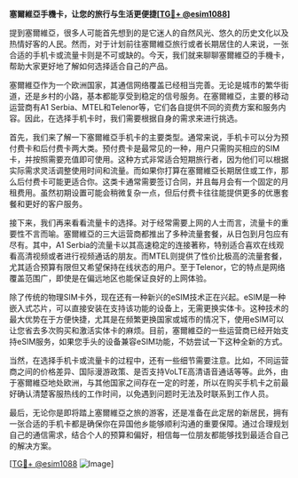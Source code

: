 **塞爾維亞手機卡，让您的旅行与生活更便捷[[TG💪+ @esim1088](https://t.me/s/esim1088)]**

提到塞爾維亞，很多人可能首先想到的是它迷人的自然风光、悠久的历史文化以及热情好客的人民。然而，对于计划前往塞爾維亞旅行或者长期居住的人来说，一张合适的手机卡或流量卡则是不可或缺的。今天，我们就来聊聊塞爾維亞的手機卡，帮助大家更好地了解如何选择适合自己的产品。

塞爾維亞作为一个欧洲国家，其通信网络覆盖已经相当完善。无论是城市的繁华街道，还是乡村的小路，基本都能享受到稳定的信号服务。在塞爾維亞，主要的移动运营商有A1 Serbia、MTEL和Telenor等，它们各自提供不同的资费方案和服务内容。因此，在选择手机卡时，我们需要根据自身的需求来进行挑选。

首先，我们来了解一下塞爾維亞手机卡的主要类型。通常来说，手机卡可以分为预付费卡和后付费卡两大类。预付费卡是最常见的一种，用户只需购买相应的SIM卡，并按照需要充值即可使用。这种方式非常适合短期旅行者，因为他们可以根据实际需求灵活调整使用时间和流量。而如果你打算在塞爾維亞长期居住或工作，那么后付费卡可能更适合你。这类卡通常需要签订合同，并且每月会有一个固定的月租费用。虽然初期设置可能会稍微复杂一点，但后付费卡往往能提供更多的优惠套餐和更好的客户服务。

接下来，我们再来看看流量卡的选择。对于经常需要上网的人士而言，流量卡的重要性不言而喻。塞爾維亞的三大运营商都推出了多种流量套餐，从日包到月包应有尽有。其中，A1 Serbia的流量卡以其高速稳定的连接著称，特别适合喜欢在线观看高清视频或者进行视频通话的朋友。而MTEL则提供了性价比极高的流量套餐，尤其适合预算有限但又希望保持在线状态的用户。至于Telenor，它的特点是网络覆盖范围广，即使是在偏远地区也能保证良好的上网体验。

除了传统的物理SIM卡外，现在还有一种新兴的eSIM技术正在兴起。eSIM是一种嵌入式芯片，可以直接安装在支持该功能的设备上，无需更换实体卡。这种技术的最大优势在于方便快捷，尤其是在频繁更换国家或城市的情况下，使用eSIM可以让您省去多次购买和激活实体卡的麻烦。目前，塞爾維亞的一些运营商已经开始支持eSIM服务，如果您手头的设备兼容eSIM功能，不妨尝试一下这种全新的方式。

当然，在选择手机卡或流量卡的过程中，还有一些细节需要注意。比如，不同运营商之间的价格差异、国际漫游政策、是否支持VoLTE高清语音通话等等。此外，由于塞爾維亞地处欧洲，与其他国家之间存在一定的时差，所以在购买手机卡之前最好确认清楚客服热线的工作时间，以免遇到问题时无法及时联系到工作人员。

最后，无论你是即将踏上塞爾維亞之旅的游客，还是准备在此定居的新居民，拥有一张合适的手机卡都是确保你在异国他乡能够顺利沟通的重要保障。通过合理规划自己的通信需求，结合个人的预算和偏好，相信每一位朋友都能够找到最适合自己的解决方案。

[[TG💪+ @esim1088](https://t.me/s/esim1088) ![Image](https://i.postimg.cc/4NQfJmqS/Snipaste-2025-05-13-00-14-12.png)]